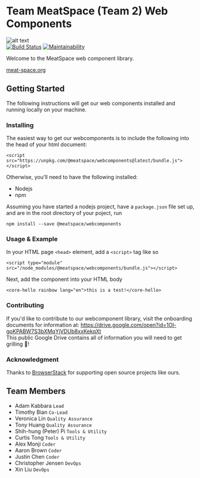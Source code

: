 # Team MeatSpace (Team 2) Web Components
![alt text](https://meat-space.org/website/img/logo.png "MeatSpace logo 1") <br/>
[![Build Status](https://travis-ci.org/ucsd-cse112/Team2.svg?branch=master)](https://travis-ci.org/ucsd-cse112/Team2)
[![Maintainability](https://api.codeclimate.com/v1/badges/2a07d0e8d29fd216bc41/maintainability)](https://codeclimate.com/repos/5cc77286629ff0026e00188a/maintainability) <br/>

Welcome to the MeatSpace web component library. 

[meat-space.org](https://meat-space.org)

## Getting Started
The following instructions will get our web components installed and running locally on your machine.

### Installing
The easiest way to get our webcomponents is to include the following into the head of your html document:
```
<script src="https://unpkg.com/@meatspace/webcomponents@latest/bundle.js"></script>
```
Otherwise, you'll need to have the following installed:
* Nodejs
* npm

Assuming you have started a nodejs project, have a `package.json` file set up, and are in the root directory of your poject, run
```
npm install --save @meatspace/webcomponents
```
### Usage & Example
In your HTML page `<head>` element, add a `<script>` tag like so
```
<script type="module" src="/node_modules/@meatspace/webcomponents/bundle.js"></script>
```
Next, add the component into your HTML body
```
<core-hello rainbow lang="en">this is a test!</core-hello>
```

### Contributing
If you'd like to contribute to our webcomponent library, visit the onboarding documents for information at:
https://drive.google.com/open?id=1Ol-goKPABW7S3bXMqYjVDUb8xxKekqXt  
This public Google Drive contains all of information you will need to get grilling 🥩!

### Acknowledgment
Thanks to [BrowserStack](http://browserstack.com/) for supporting open source projects like ours. 

## Team Members
- Adam Kabbara `Lead`
- Timothy Bian `Co-Lead`
- Veronica Lin `Quality Assurance`
- Tony Huang `Quality Assurance`
- Shih-hung (Peter) Pi `Tools & Utility`
- Curtis Tong `Tools & Utility`
- Alex Monji `Coder`
- Aaron Brown `Coder`
- Justin Chen `Coder`
- Christopher Jensen `DevOps`
- Xin Liu `DevOps`